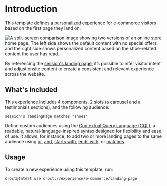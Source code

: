 # Introduction

This template defines a personalized experience for e-commerce visitors based on the first page they land on.

![A split-screen comparison image showing two versions of an online store home page. The left side shows the default content with no special offers, and the right side shows personalized content based on the shoe-related content the user has read.](./intro-illustration.png)

By referencing
the [session's landing page](https://docs.croct.com/reference/cql/data-types/session/web-session#web-session-landingpage-prop), it’s
possible to infer visitor intent and adjust onsite content to create a consistent and relevant experience across the
website.

## What's included

This experience includes 4 components, 2 slots (a carousel and a testimonials sections), and the following audience:

```cql
session's landingPage matches "shoes"
```

Define custom audiences using the [Contextual Query Language (CQL)](https://docs.croct.com/reference/cql/introduction),
a readable, natural-language-inspired syntax designed for flexibility and ease of use. It allows, for instance, to add
two or more landing pages to the same audience
using [or](https://docs.croct.com/reference/cql/expressions/operations/logical/or), [and](https://docs.croct.com/reference/cql/expressions/operations/logical/and), [starts with](https://docs.croct.com/reference/cql/expressions/tests/string/starts-with), [ends with](https://docs.croct.com/reference/cql/expressions/tests/string/ends-with),
or [matches](https://docs.croct.com/reference/cql/expressions/tests/string/matches).

## Usage

To create a new experience using this template, run:

```croct-cmd
croct@latest use croct://experience/e-commerce/landing-page
```
